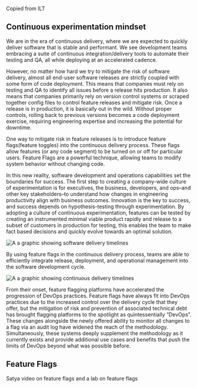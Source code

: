 Copied from ILT

## Continuous experimentation mindset

We are in the era of continuous delivery, where we are expected to quickly deliver software that is stable and performant. We see development teams embracing a suite of continuous integration/delivery tools to automate their testing and QA, all while deploying at an accelerated cadence.

However, no matter how hard we try to mitigate the risk of software delivery, almost all end-user software releases are strictly coupled with some form of code deployment. This means that companies must rely on testing and QA to identify all issues before a release hits production. It also means that companies primarily rely on version control systems or scraped together config files to control feature releases and mitigate risk. Once a release is in production, it is basically out in the wild. Without proper controls, rolling back to previous versions becomes a code deployment exercise, requiring engineering expertise and increasing the potential for downtime.

One way to mitigate risk in feature releases is to introduce feature flags(feature toggles) into the continuous delivery process. These flags allow features (or any code segment) to be turned on or off for particular users. Feature Flags are a powerful technique, allowing teams to modify system behavior without changing code.

In this new reality, software development and operations capabilities set the boundaries for success. The first step to creating a company-wide culture of experimentation is for executives, the business, developers, and ops–and other key stakeholders–to understand how changes in engineering productivity align with business outcomes. Innovation is the key to success, and success depends on hypothesis-testing through experimentation. By adopting a culture of continuous experimentation, features can be tested by creating an instrumented minimal viable product rapidly and release to a subset of customers in production for testing, this enables the team to make fact based decisions and quickly evolve towards an optimal solution.

![A a graphic showing software delivery timelines](../media/2-software-delivery.png)

By using feature flags in the continuous delivery process, teams are able to efficiently integrate release, deployment, and operational management into the software development cycle.

![A a graphic showing continuous delivery timelines](../media/2-scontinuous-delivery.png)

From their onset, feature flagging platforms have accelerated the progression of DevOps practices. Feature flags have always fit into DevOps practices due to the increased control over the delivery cycle that they offer, but the mitigation of risk and prevention of associated technical debt has brought flagging platforms to the spotlight as quintessentially “DevOps”. These changes alongside the newly offered ability to monitor all changes to a flag via an audit log have widened the reach of the methodology. Simultaneously, these systems deeply supplement the methodology as it currently exists and provide additional use cases and benefits that push the limits of DevOps beyond what was possible before.

## Feature Flags

Satya video on feature flags and a lab on feature flags
